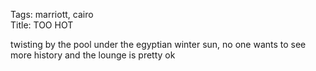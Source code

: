 Tags: marriott, cairo  
Title: TOO HOT  
  
twisting by the pool under the egyptian winter sun, no one wants to see more history and the lounge is pretty ok  

